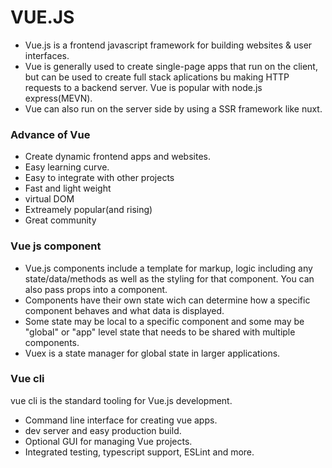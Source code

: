 # VUE.JS

- Vue.js is a frontend javascript framework for building websites & user interfaces.
- Vue is generally used to create single-page apps that run on the client, but can be used to create full stack aplications bu making HTTP requests to a backend server. Vue is popular with node.js express(MEVN).
- Vue can also run on the server side by using a SSR framework like nuxt.

### Advance of Vue
- Create dynamic frontend apps and websites.
- Easy learning curve.
- Easy to integrate with other projects
- Fast and light weight
- virtual DOM
- Extreamely popular(and rising)
- Great community

### Vue js component
- Vue.js components include a template for markup, logic including any state/data/methods as well as the styling for that component. You can also pass props into a component.
- Components have their own state wich can determine how a specific component behaves and what data is displayed.
- Some state may be local to a specific component and some may be "global" or "app" level state that needs to be shared with multiple components.
- Vuex is a state manager for global state in larger applications.

### Vue cli
vue cli is the standard tooling for Vue.js development.

- Command line interface for creating vue apps.
- dev server and easy production build.
- Optional GUI for managing Vue projects.
- Integrated testing, typescript support, ESLint and more.  
